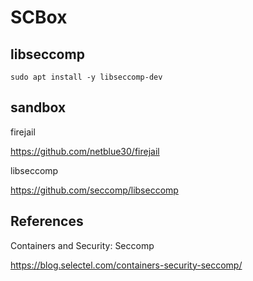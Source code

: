 # SCBox

## libseccomp

```
sudo apt install -y libseccomp-dev
```

## sandbox

firejail

https://github.com/netblue30/firejail

libseccomp

https://github.com/seccomp/libseccomp

## References

Containers and Security: Seccomp

https://blog.selectel.com/containers-security-seccomp/
